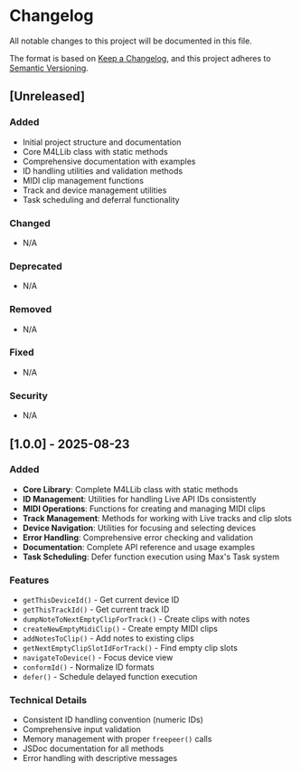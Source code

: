 # Changelog

All notable changes to this project will be documented in this file.

The format is based on [Keep a Changelog](https://keepachangelog.com/en/1.0.0/),
and this project adheres to [Semantic Versioning](https://semver.org/spec/v2.0.0.html).

## [Unreleased]

### Added
- Initial project structure and documentation
- Core M4LLib class with static methods
- Comprehensive documentation with examples
- ID handling utilities and validation methods
- MIDI clip management functions
- Track and device management utilities
- Task scheduling and deferral functionality

### Changed
- N/A

### Deprecated
- N/A

### Removed
- N/A

### Fixed
- N/A

### Security
- N/A

## [1.0.0] - 2025-08-23

### Added
- **Core Library**: Complete M4LLib class with static methods
- **ID Management**: Utilities for handling Live API IDs consistently
- **MIDI Operations**: Functions for creating and managing MIDI clips
- **Track Management**: Methods for working with Live tracks and clip slots
- **Device Navigation**: Utilities for focusing and selecting devices
- **Error Handling**: Comprehensive error checking and validation
- **Documentation**: Complete API reference and usage examples
- **Task Scheduling**: Defer function execution using Max's Task system

### Features
- `getThisDeviceId()` - Get current device ID
- `getThisTrackId()` - Get current track ID
- `dumpNoteToNextEmptyClipForTrack()` - Create clips with notes
- `createNewEmptyMidiClip()` - Create empty MIDI clips
- `addNotesToClip()` - Add notes to existing clips
- `getNextEmptyClipSlotIdForTrack()` - Find empty clip slots
- `navigateToDevice()` - Focus device view
- `conformId()` - Normalize ID formats
- `defer()` - Schedule delayed function execution

### Technical Details
- Consistent ID handling convention (numeric IDs)
- Comprehensive input validation
- Memory management with proper `freepeer()` calls
- JSDoc documentation for all methods
- Error handling with descriptive messages
